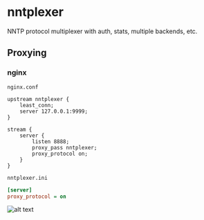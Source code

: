 # nntplexer

NNTP protocol multiplexer with auth, stats, multiple backends, etc.

## Proxying

### nginx

`nginx.conf`

```nginx
upstream nntplexer {
    least_conn;
    server 127.0.0.1:9999;
}

stream {
    server {
        listen 8888;
        proxy_pass nntplexer;
        proxy_protocol on;
    }
}
```

`nntplexer.ini`

```ini
[server]
proxy_protocol = on
```

![alt text](https://github.com/ucrawler/nntplexer/blob/[branch]/grafana%20dashboard.png?raw=true)
